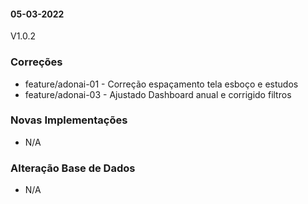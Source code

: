 #### 05-03-2022
V1.0.2
### Correções
 * feature/adonai-01 - Correção espaçamento tela esboço e estudos
 * feature/adonai-03 - Ajustado Dashboard anual e corrigido filtros
 
### Novas Implementações
 * N/A

### Alteração Base de Dados
 * N/A
